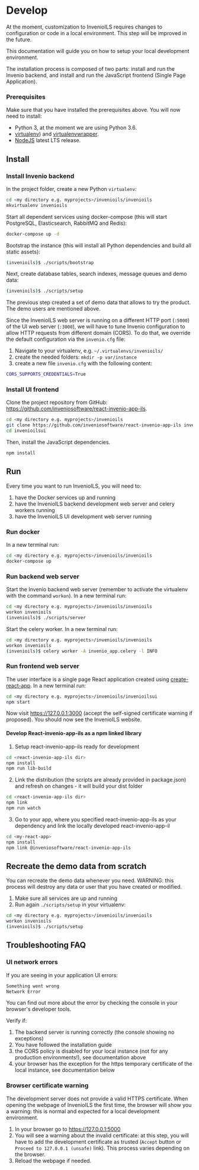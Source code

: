 # Develop

At the moment, customization to InvenioILS requires changes to configuration or code in a local environment.
This step will be improved in the future.

This documentation will guide you on how to setup your local development environment.

The installation process is composed of two parts: install and run the Invenio backend, and install and run the JavaScript frontend (Single Page Application).

### Prerequisites

Make sure that you have installed the prerequisites above. You will now need to install:

* Python 3, at the moment we are using Python 3.6.
* [virtualenv](https://virtualenv.pypa.io/en/stable/installation.html#via-pip)) and [virtualenvwrapper](https://virtualenvwrapper.readthedocs.io/en/latest/install.html).
* [NodeJS](https://nodejs.org/en/download/) latest LTS release.

## Install

### Install Invenio backend

In the project folder, create a new Python `virtualenv`:

```bash
cd <my directory e.g. myprojects>/invenioils/invenioils
mkvirtualenv invenioils
```

Start all dependent services using docker-compose (this will start PostgreSQL, Elasticsearch, RabbitMQ and Redis):

```bash
docker-compose up -d
```

Bootstrap the instance (this will install all Python dependencies and build all static assets):

```bash
(invenioils)$ ./scripts/bootstrap
```

Next, create database tables, search indexes, message queues and demo data:

```bash
(invenioils)$ ./scripts/setup
```

The previous step created a set of demo data that allows to try the product. The demo users are mentioned above.

Since the InvenioILS web server is running on a different HTTP port (`:5000`) of the UI web server (`:3000`), we will have to tune Invenio configuration to allow HTTP requests from different domain (CORS). To do that, we override the default configuration via the `invenio.cfg` file:

1. Navigate to your virtualenv, e.g. `~/.virtualenvs/invenioils/`
2. create the needed folders: `mkdir -p var/instance`
3. create a new file `invenio.cfg` with the following content:

```bash
CORS_SUPPORTS_CREDENTIALS=True
```

### Install UI frontend

Clone the project repository from GitHub: <https://github.com/inveniosoftware/react-invenio-app-ils>.

```bash
cd <my directory e.g. myprojects>/invenioils
git clone https://github.com/inveniosoftware/react-invenio-app-ils invenioilsui
cd invenioilsui
```

Then, install the JavaScript dependencies.

```bash
npm install
```

## Run

Every time you want to run InvenioILS, you will need to:

1. have the Docker services up and running
2. have the InvenioILS backend development web server and celery workers running
3. have the InvenioILS UI development web server running

### Run docker

In a new terminal run:

```bash
cd <my directory e.g. myprojects>/invenioils/invenioils
docker-compose up
```

### Run backend web server

Start the Invenio backend web server (remember to activate the virtualenv with the command `workon`). In a new terminal run:

```bash
cd <my directory e.g. myprojects>/invenioils/invenioils
workon invenioils
(invenioils)$ ./scripts/server
```

Start the celery worker. In a new terminal run:

```bash
cd <my directory e.g. myprojects>/invenioils/invenioils
workon invenioils
(invenioils)$ celery worker -A invenio_app.celery -l INFO
```

### Run frontend web server

The user interface is a single page React application created using [create-react-app](https://facebook.github.io/create-react-app/).
 In a new terminal run:

```bash
cd <my directory e.g. myprojects>/invenioils/invenioilsui
npm start
```

Now visit https://127.0.0.1:3000 (accept the self-signed certificate warning if proposed). You should now see the InvenioILS website.

#### Develop React-invenio-app-ils as a npm linked library

1. Setup react-invenio-app-ils ready for development

```bash
cd <react-invenio-app-ils dir>
npm install
npm run lib-build 
```

2. Link the distribution (the scripts are already provided in package.json)
   and refresh on changes - it will build your dist folder

```bash
cd <react-invenio-app-ils dir>
npm link
npm run watch
```

3. Go to your app, where you specified react-invenio-app-ils as your dependency and link the locally developed react-invenio-app-il

```bash
cd <my-react-app>
npm install
npm link @inveniosoftware/react-invenio-app-ils
```

## Recreate the demo data from scratch

You can recreate the demo data whenever you need. WARNING: this process will destroy any data or user that you have created or modified.

1. Make sure all services are up and running
2. Run again `./scripts/setup` in your virtualenv:

```bash
cd <my directory e.g. myprojects>/invenioils/invenioils
workon invenioils
(invenioils)$ ./scripts/setup
```

## Troubleshooting FAQ

### UI network errors

If you are seeing in your application UI errors:

```bash
Something went wrong
Network Error
```

You can find out more about the error by checking the console in your browser's developer tools.

Verify if:

1. The backend server is running correctly (the console showing no exceptions)
2. You have followed the installation guide
3. the CORS policy is disabled for your local instance (not for any production environments!), see documentation above
4. your browser has the exception for the https temporary certificate of the local instance, see documentation below

### Browser certificate warning

The development server does not provide a valid HTTPS certificate. When opening the webpage of InvenioILS the first time, the browser will show you a warning: this is normal and expected for a local development environment.

1. In your browser go to https://127.0.0.1:5000
2. You will see a warning about the invalid certificate: at this step, you will have to add the development certificate as trusted (`Accept` button or `Proceed to 127.0.0.1 (unsafe)` link). This process varies depending on the browser.
3. Reload the webpage if needed.
